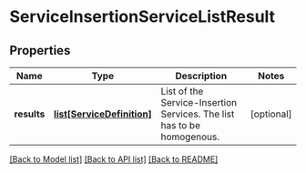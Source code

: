 # ServiceInsertionServiceListResult

## Properties
Name | Type | Description | Notes
------------ | ------------- | ------------- | -------------
**results** | [**list[ServiceDefinition]**](ServiceDefinition.md) | List of the Service-Insertion Services. The list has to be homogenous. | [optional] 

[[Back to Model list]](../README.md#documentation-for-models) [[Back to API list]](../README.md#documentation-for-api-endpoints) [[Back to README]](../README.md)

